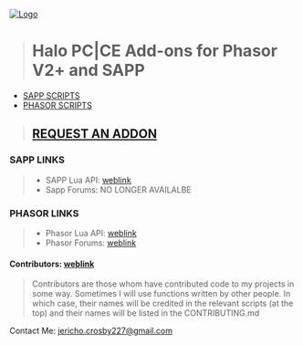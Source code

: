 [![Logo](http://i.imgur.com/0ouykdp.png)](https://github.com/Chalwk77)
> # Halo PC|CE Add-ons for Phasor V2+ and SAPP

* [SAPP SCRIPTS](https://github.com/Chalwk77/HALO-SCRIPT-PROJECTS/tree/master/SAPP%20SCRIPTS)
* [PHASOR SCRIPTS](https://github.com/Chalwk77/HALO-SCRIPT-PROJECTS/tree/master/PHASOR%20SCRIPTS)

> ## [REQUEST AN ADDON](https://github.com/Chalwk77/HALO-SCRIPT-PROJECTS/blob/master/REQUEST%20AN%20ADD-ON.md)

### SAPP LINKS
> * SAPP Lua API: [weblink](https://docs.google.com/document/d/1RAnl68RN8z0RAvJcPqnv94ngzWZ6xavaX1EHsAqHeJU/edit)
> * Sapp Forums: NO LONGER AVAILALBE

### PHASOR LINKS
> * Phasor Lua API: [weblink](http://69.162.101.202/~phasor/docs/200/group___phasor_a_p_i.html)
> * Phasor Forums: [weblink](http://phasor.proboards.com/)

#### Contributors: [weblink](https://github.com/Chalwk77/HALO-SCRIPT-PROJECTS/blob/master/CONTRIBUTING.md)
> Contributors are those whom have contributed code to my projects in some way. 
> Sometimes I will use functions written by other people. 
> In which case, their names will be credited in the relevant scripts (at the top) and their names will be listed in the CONTRIBUTING.md



Contact Me:
<jericho.crosby227@gmail.com>
